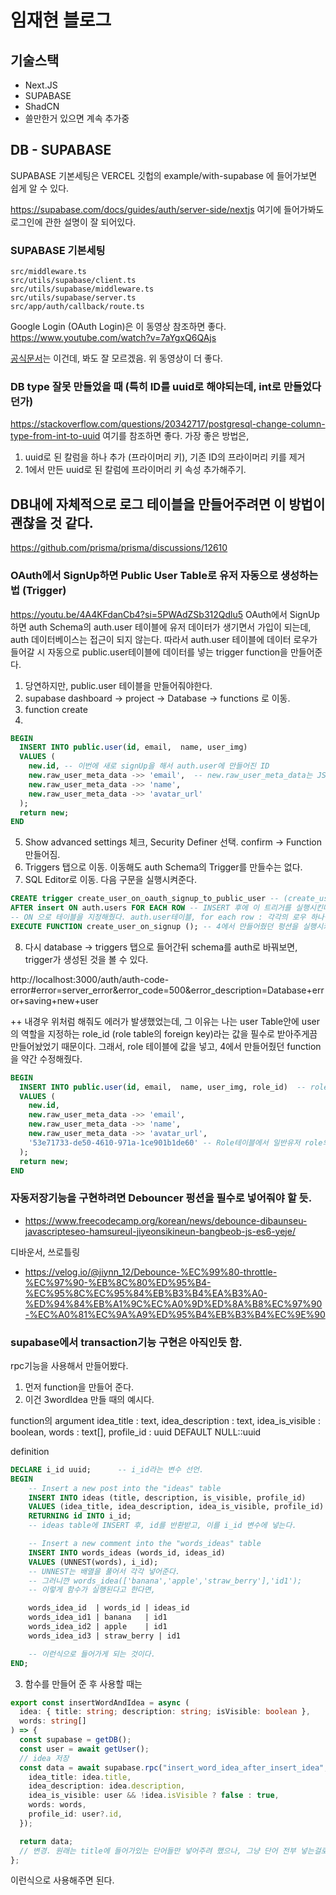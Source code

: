 # 임재현 블로그

## 기술스택

- Next.JS
- SUPABASE
- ShadCN
- 쓸만한거 있으면 계속 추가중

## DB - SUPABASE

SUPABASE 기본세팅은 VERCEL 깃헙의 example/with-supabase 에 들어가보면 쉽게 알 수 있다.

https://supabase.com/docs/guides/auth/server-side/nextjs
여기에 들어가봐도 로그인에 관한 설명이 잘 되어있다.

### SUPABASE 기본세팅

```
src/middleware.ts
src/utils/supabase/client.ts
src/utils/supabase/middleware.ts
src/utils/supabase/server.ts
src/app/auth/callback/route.ts
```

Google Login (OAuth Login)은 이 동영상 참조하면 좋다.
https://www.youtube.com/watch?v=7aYgxQ6QAjs

[공식문서](https://supabase.com/docs/guides/auth/auth-deep-dive/auth-google-oauth)는 이건데, 봐도 잘 모르겠음. 위 동영상이 더 좋다.

### DB type 잘못 만들었을 때 (특히 ID를 uuid로 해야되는데, int로 만들었다던가)

https://stackoverflow.com/questions/20342717/postgresql-change-column-type-from-int-to-uuid
여기를 참조하면 좋다.
가장 좋은 방법은,

1. uuid로 된 칼럼을 하나 추가 (프라이머리 키), 기존 ID의 프라이머리 키를 제거
2. 1에서 만든 uuid로 된 칼럼에 프라이머리 키 속성 추가해주기.

## DB내에 자체적으로 로그 테이블을 만들어주려면 이 방법이 괜찮을 것 같다.

https://github.com/prisma/prisma/discussions/12610

### OAuth에서 SignUp하면 Public User Table로 유저 자동으로 생성하는 법 (Trigger)

https://youtu.be/4A4KFdanCb4?si=5PWAdZSb312Qdlu5
OAuth에서 SignUp 하면 auth Schema의 auth.user 테이블에 유저 데이터가 생기면서 가입이 되는데, auth 데이터베이스는 접근이 되지 않는다.
따라서 auth.user 테이블에 데이터 로우가 들어갈 시 자동으로 public.user테이블에 데이터를 넣는 trigger function을 만들어준다.

1. 당연하지만, public.user 테이블을 만들어줘야한다.
2. supabase dashboard -> project -> Database -> functions 로 이동.
3. function create
4.

```sql
BEGIN
  INSERT INTO public.user(id, email,  name, user_img)
  VALUES (
    new.id, -- 이번에 새로 signUp을 해서 auth.user에 만들어진 ID
    new.raw_user_meta_data ->> 'email',  -- new.raw_user_meta_data는 JSON 형식인데, 이 raw_user_meta_data라는 JSON 칼럼에서 email 이라는 속성을 찾아서 그 값을 뽑는다.
    new.raw_user_meta_data ->> 'name',
    new.raw_user_meta_data ->> 'avatar_url'
  );
  return new;
END
```

5. Show advanced settings 체크, Security Definer 선택. confirm -> Function 만들어짐.
6. Triggers 탭으로 이동. 이동해도 auth Schema의 Trigger를 만들수는 없다.
7. SQL Editor로 이동. 다음 구문을 실행시켜준다.

```sql
CREATE trigger create_user_on_oauth_signup_to_public_user -- (create_user_on_oauth_signup_to_public_user는 이번에 만드는 트리거의 이름이다. 좀 길게 만든듯)
AFTER insert ON auth.users FOR EACH ROW -- INSERT 후에 이 트리거를 실행시킨다는 말이다. 그러니깐 auth.user테이블에 유저가 들어가고 난 후 (sign up 후에 실행된다는 얘기)
-- ON 으로 테이블을 지정해줬다. auth.user테이블, for each row : 각각의 로우 하나씩마다 들어갈때
EXECUTE FUNCTION create_user_on_signup (); -- 4에서 만들어줬던 펑션을 실행시켜준다. (나는 create_user_on_signup라고 펑션 이름을 지어줬기에 이렇게 쓴것이다.)
```

8. 다시 database -> triggers 탭으로 들어간뒤 schema를 auth로 바꿔보면, trigger가 생성된 것을 볼 수 있다.

http://localhost:3000/auth/auth-code-error#error=server_error&error_code=500&error_description=Database+error+saving+new+user

++ 내경우 위처럼 해줘도 에러가 발생했었는데,
그 이유는 나는 user Table안에 user의 역할을 지정하는 role_id (role table의 foreign key)라는 값을 필수로 받아주게끔 만들어놨었기 때문이다.
그래서, role 테이블에 값을 넣고, 4에서 만들어줬던 function을 약간 수정해줬다.

```sql
BEGIN
  INSERT INTO public.user(id, email,  name, user_img, role_id)  -- role_id를 추가해줬다.
  VALUES (
    new.id,
    new.raw_user_meta_data ->> 'email',
    new.raw_user_meta_data ->> 'name',
    new.raw_user_meta_data ->> 'avatar_url',
    '53e71733-de50-4610-971a-1ce901b1de60' -- Role테이블에서 일반유저 role의 id이다. postgreSQL에서는 '와 "의 차이도 있기 때문에, 주의하도록한다. 여기서는 '를 써주도록 한다.
  );
  return new;
END
```

### 자동저장기능을 구현하려면 Debouncer 펑션을 필수로 넣어줘야 할 듯.

- https://www.freecodecamp.org/korean/news/debounce-dibaunseu-javascripteseo-hamsureul-jiyeonsikineun-bangbeob-js-es6-yeje/

디바운서, 쓰로틀링

- https://velog.io/@jiynn_12/Debounce-%EC%99%80-throttle-%EC%97%90-%EB%8C%80%ED%95%B4-%EC%95%8C%EC%95%84%EB%B3%B4%EA%B3%A0-%ED%94%84%EB%A1%9C%EC%A0%9D%ED%8A%B8%EC%97%90-%EC%A0%81%EC%9A%A9%ED%95%B4%EB%B3%B4%EC%9E%90

### supabase에서 transaction기능 구현은 아직인듯 함.

rpc기능을 사용해서 만들어봤다.

1. 먼저 function을 만들어 준다.
2. 이건 3wordIdea 만들 때의 예시다.

function의 argument
idea_title : text,
idea_description : text,
idea_is_visible : boolean,
words : text[],
profile_id : uuid DEFAULT NULL::uuid

definition

```sql
DECLARE i_id uuid;      -- i_id라는 변수 선언.
BEGIN
    -- Insert a new post into the "ideas" table
    INSERT INTO ideas (title, description, is_visible, profile_id)
    VALUES (idea_title, idea_description, idea_is_visible, profile_id)
    RETURNING id INTO i_id;
    -- ideas table에 INSERT 후, id를 반환받고, 이를 i_id 변수에 넣는다.

    -- Insert a new comment into the "words_ideas" table
    INSERT INTO words_ideas (words_id, ideas_id)
    VALUES (UNNEST(words), i_id);
    -- UNNEST는 배열을 풀어서 각각 넣어준다.
    -- 그러니깐 words_idea(['banana','apple','straw_berry'],'id1');
    -- 이렇게 함수가 실행된다고 한다면,

    words_idea_id  | words_id | ideas_id
    words_idea_id1 | banana   | id1
    words_idea_id2 | apple    | id1
    words_idea_id3 | straw_berry | id1

    -- 이런식으로 들어가게 되는 것이다.
END;

```

3. 함수를 만들어 준 후 사용할 때는

```ts
export const insertWordAndIdea = async (
  idea: { title: string; description: string; isVisible: boolean },
  words: string[]
) => {
  const supabase = getDB();
  const user = await getUser();
  // idea 저장
  const data = await supabase.rpc("insert_word_idea_after_insert_idea", {
    idea_title: idea.title,
    idea_description: idea.description,
    idea_is_visible: user && !idea.isVisible ? false : true,
    words: words,
    profile_id: user?.id,
  });

  return data;
  // 변경. 원래는 title에 들어가있는 단어들만 넣어주려 했으나, 그냥 단어 전부 넣는걸로 변경
};
```

이런식으로 사용해주면 된다.
